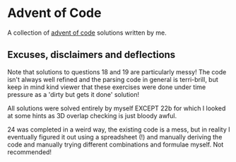 # Advent of Code

A collection of [advent of code](https://adventofcode.com/) solutions written by me.

## Excuses, disclaimers and deflections

Note that solutions to questions 18 and 19 are particularly messy! The code
isn't always well refined and the parsing code in general is terri-brill, but
keep in mind kind viewer that these exercises were done under time pressure as a
'dirty but gets it done' solution!

All solutions were solved entirely by myself EXCEPT 22b for which I looked at
some hints as 3D overlap checking is just bloody awful.

24 was completed in a weird way, the existing code is a mess, but in reality I
eventually figured it out using a spreadsheet (!) and manually deriving the code
and manually trying different combinations and formulae myself. Not recommended!
